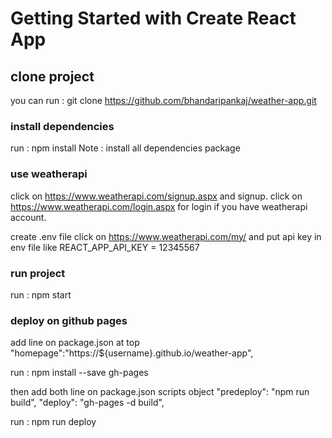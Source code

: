 # Getting Started with Create React App

## clone project 

   you can run : git clone https://github.com/bhandaripankaj/weather-app.git

### install dependencies
   run : npm install 
   Note : install all dependencies package


###  use weatherapi 
 click on  https://www.weatherapi.com/signup.aspx   and signup.
 click on https://www.weatherapi.com/login.aspx for login if you have weatherapi account.

 create  .env file
click on https://www.weatherapi.com/my/ and put api key in env file  like REACT_APP_API_KEY = 12345567


### run project
run :  npm start


### deploy on github pages 
add line on package.json at top   "homepage":"https://${username}.github.io/weather-app",


run : npm install --save gh-pages

then add both line on package.json scripts object 
"predeploy": "npm run build",
"deploy": "gh-pages -d build",


run : npm run deploy

